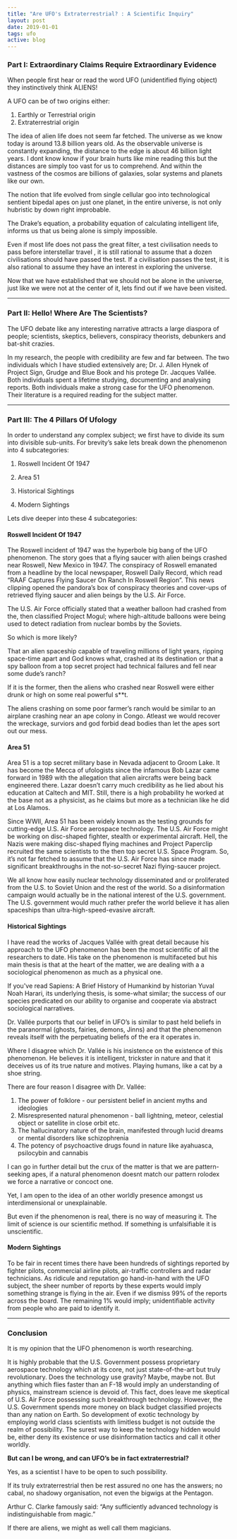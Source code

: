 ```yaml
---
title: "Are UFO's Extraterrestrial? : A Scientific Inquiry"
layout: post
date: 2019-01-01
tags: ufo
active: blog
---
```


### Part I: Extraordinary Claims Require Extraordinary Evidence

When people first hear or read the word UFO (unidentified flying object) they instinctively think ALIENS!

A UFO can be of two origins either:

1. Earthly or Terrestrial origin
2. Extraterrestrial origin

The idea of alien life does not seem far fetched. The universe as we know today is around 13.8 billion years old. As the observable universe is constantly expanding, the distance to the edge is about 46 billion light years. I dont know know if your brain hurts like mine reading this but the distances are simply too vast for us to comprehend. And within the vastness of the cosmos are billions of galaxies, solar systems and planets like our own.

The notion that life evolved from single cellular goo into technological sentient bipedal apes on just one planet, in the entire universe, is not only hubristic by down right improbable.

The Drake’s equation, a probability equation of calculating intelligent life, informs us that us being alone is simply impossible.

Even if most life does not pass the great filter, a test civilisation needs to pass before interstellar travel , it is still rational to assume that a dozen civilisations should have passed the test. If a civilisation passes the test, it is also rational to assume they have an interest in exploring the universe.

Now that we have established that we should not be alone in the universe, just like we were not at the center of it, lets find out if we have been visited.

*****

### Part II: Hello! Where Are The Scientists?

The UFO debate like any interesting narrative attracts a large diaspora of people; scientists, skeptics, believers, conspiracy theorists, debunkers and bat-shit crazies.

In my research, the people with credibility are few and far between. The two individuals which I have studied extensively are; Dr. J. Allen Hynek of Project Sign, Grudge and Blue Book and his protege Dr. Jacques Vallée. Both individuals spent a lifetime studying, documenting and analysing reports. Both individuals make a strong case for the UFO phenomenon. Their literature is a required reading for the subject matter.

*****

### Part III: The 4 Pillars Of Ufology

In order to understand any complex subject; we first have to divide its sum into divisible sub-units. For brevity’s sake lets break down the phenomenon into 4 subcategories:

1. Roswell Incident Of 1947

2. Area 51

3. Historical Sightings

4. Modern Sightings 

Lets dive deeper into these 4 subcategories:

#### Roswell Incident Of 1947

The Roswell incident of 1947 was the hyperbole big bang of the UFO phenomenon. The story goes that a flying saucer with alien beings crashed near Roswell, New Mexico in 1947. The conspiracy of Roswell emanated from a headline by the local newspaper, Roswell Daily Record, which read “RAAF Captures Flying Saucer On Ranch In Roswell Region”. This news clipping opened the pandora’s box of conspiracy theories and cover-ups of retrieved flying saucer and alien beings by the U.S. Air Force. 

The U.S. Air Force officially stated that a weather balloon had crashed from the, then classified Project Mogul; where high-altitude balloons were being used to detect radiation from nuclear bombs by the Soviets. 

So which is more likely? 

That an alien spaceship capable of traveling millions of light years, ripping space-time apart and God knows what, crashed at its destination or that a spy balloon from a top secret project had technical failures and fell near some dude’s ranch?

If it is the former, then the aliens who crashed near Roswell were either drunk or high on some real powerful s**t.

The aliens crashing on some poor farmer’s ranch would be similar to an airplane crashing near an ape colony in Congo. Atleast we would recover the wreckage, surviors and god forbid dead bodies than let the apes sort out our mess.

#### Area 51

Area 51 is a top secret military base in Nevada adjacent to Groom Lake. It has become the Mecca of ufologists since the infamous Bob Lazar came forward in 1989 with the allegation that alien aircrafts were being back engineered there. Lazar doesn’t carry much credibility as he lied about his education at Caltech and MIT. Still, there is a high probability he worked at the base not as a physicist, as he claims but more as a technician like he did at Los Alamos.

Since WWII, Area 51 has been widely known as the testing grounds for cutting-edge U.S. Air Force aerospace technology. The U.S. Air Force might be working on disc-shaped fighter, stealth or experimental aircraft. Hell, the Nazis were making disc-shaped flying machines and Project Paperclip recruited the same scientists to the then top secret U.S. Space Program. So, it’s not far fetched to assume that the U.S. Air Force has since made significant breakthroughs in the not-so-secret Nazi flying-saucer project.

We all know how easily nuclear technology disseminated and or proliferated from the U.S. to Soviet Union and the rest of the world. So a disinformation campaign would actually be in the national interest of the U.S. government. The U.S. government would much rather prefer the world believe it has alien spaceships than ultra-high-speed-evasive aircraft.

#### Historical Sightings

I have read the works of Jacques Vallée with great detail because his approach to the UFO phenomenon has been the most scientific of all the researchers to date. His take on the phenomenon is multifaceted but his main thesis is that at the heart of the matter, we are dealing with a a sociological phenomenon as much as a physical one. 

If you've read Sapiens: A Brief History of Humankind by historian Yuval Noah Harari, its underlying thesis, is some-what similar; the success of our species predicated on our ability to organise and cooperate via abstract sociological narratives. 

Dr. Vallée purports that our belief in UFO’s is similar to past held beliefs in the paranormal (ghosts, fairies, demons, Jinns) and that the phenomenon reveals itself with the perpetuating beliefs of the era it operates in.

Where I disagree which Dr. Vallée is his insistence on the existence of this phenomenon. He believes it is intelligent, trickster in nature and that it deceives us of its true nature and motives. Playing humans, like a cat by a shoe string.

There are four reason I disagree with Dr. Vallée:

1. The power of folklore - our persistent belief in ancient myths and ideologies
2. Misrespresented natural phenomenon - ball lightning, meteor, celestial object or satellite in close orbit etc.  
3. The hallucinatory nature of the brain, manifested through lucid dreams or mental disorders like schizophrenia 
4. The potency of psychoactive drugs found in nature like ayahuasca, psilocybin and cannabis 

I can go in further detail but the crux of the matter is that we are pattern-seeking apes, if a natural phenomenon doesnt match our pattern rolodex we force a narrative or concoct one.

Yet, I am open to the idea of an other worldly presence amongst us interdimensional or unexplainable.

But even if the phenomenon is real, there is no way of measuring it. The limit of science is our scientific method. If something is unfalsifiable it is unscientific.

#### Modern Sightings

To be fair in recent times there have been hundreds of sightings reported by fighter pilots, commercial airline pilots, air-traffic controllers and radar technicians. As ridicule and reputation go hand-in-hand with the UFO subject, the sheer number of reports by these experts would imply something strange is flying in the air. Even if we dismiss 99% of the reports across the board. The remaining 1% would imply; unidentifiable activity from people who are paid to identify it.

*****

### Conclusion

It is my opinion that the UFO phenomenon is worth researching. 

It is highly probable that the U.S. Government possess proprietary aerospace technology which at its core, not just state-of-the-art but truly revolutionary. Does the technology use gravity? Maybe, maybe not. But anything which flies faster than an F-18 would imply an understanding of physics, mainstream science is devoid of. This fact, does leave me skeptical of U.S. Air Force possessing such breakthrough technology. However, the U.S. Government spends more money on black budget classified projects than any nation on Earth. So development of exotic technology by employing world class scientists with limitless budget is not outside the realm of possibility. The surest way to keep the technology hidden would be, either deny its existence or use disinformation tactics and call it other worldly.

**But can I be wrong, and can UFO’s be in fact extraterrestrial?**

Yes, as a scientist I have to be open to such possibility. 

If its truly extraterrestrial then be rest assured no one has the answers; no cabal, no shadowy organisation, not even the bigwigs at the Pentagon. 

Arthur C. Clarke famously said: “Any sufficiently advanced technology is indistinguishable from magic.”

If there are aliens, we might as well call them magicians.
